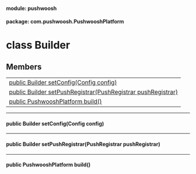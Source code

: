 
#### module: pushwoosh  

#### package: com.pushwoosh.PushwooshPlatform  

# <a name="heading"></a>class Builder  

## Members  

<table>
	<tr>
		<td><a href="#1a0e229620b09d4088ed14be585135e519">public Builder setConfig(Config config)</a></td>
	</tr>
	<tr>
		<td><a href="#1a9b3296a71b6118e23070936b7085618b">public Builder setPushRegistrar(PushRegistrar pushRegistrar)</a></td>
	</tr>
	<tr>
		<td><a href="#1a23e5eecebe2a1b96d50102994b547e0b">public PushwooshPlatform build()</a></td>
	</tr>
</table>


----------  
  

#### <a name="1a0e229620b09d4088ed14be585135e519"></a>public Builder setConfig(Config config)  


----------  
  

#### <a name="1a9b3296a71b6118e23070936b7085618b"></a>public Builder setPushRegistrar(PushRegistrar pushRegistrar)  


----------  
  

#### <a name="1a23e5eecebe2a1b96d50102994b547e0b"></a>public PushwooshPlatform build()  
